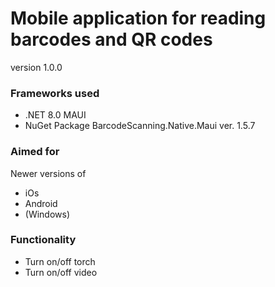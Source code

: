 # Mobile application for reading barcodes and QR codes
version 1.0.0

### Frameworks used
- .NET 8.0 MAUI 
- NuGet Package BarcodeScanning.Native.Maui ver. 1.5.7

### Aimed for 
Newer versions of
- iOs
- Android
- (Windows)

### Functionality
- Turn on/off torch
- Turn on/off video


